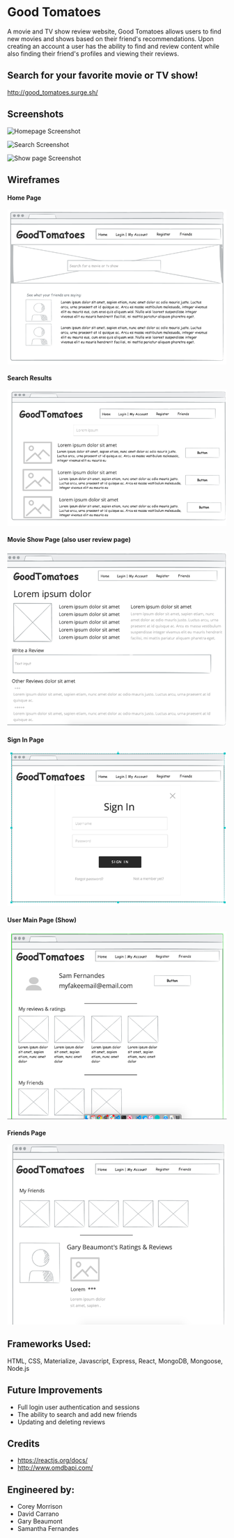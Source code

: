 # Good Tomatoes 

A movie and TV show review website, Good Tomatoes allows users to find new movies and shows based on their friend's recommendations. Upon creating an account a user has the ability to find and review content while also finding their friend's profiles and viewing their reviews. 

## Search for your favorite movie or TV show!

http://good_tomatoes.surge.sh/

## Screenshots

![Homepage Screenshot](https://github.com/gbeaumont5/front_end_good_tomatoes/blob/master/public/images/app%20screenshots/GoodTomato_Homepage.png?raw=true)

![Search Screenshot](https://github.com/gbeaumont5/front_end_good_tomatoes/blob/master/public/images/app%20screenshots/GoodTomato_Search.png?raw=true)

![Show page Screenshot](https://github.com/gbeaumont5/front_end_good_tomatoes/blob/master/public/images/app%20screenshots/GoodTomato_showpage.png?raw=true)

## Wireframes 

#### Home Page
![wireframing Main Page](https://github.com/samdfernandes/goodtomatoes-backend/blob/master/images/Screen%20Shot%202019-08-21%20at%2012.39.13%20PM.png)

#### Search Results
![wireframing Search Results](https://github.com/samdfernandes/goodtomatoes-backend/blob/master/images/Screen%20Shot%202019-08-21%20at%202.01.50%20PM.png)

#### Movie Show Page (also user review page)
![Wireframing Movie Details](https://github.com/samdfernandes/goodtomatoes-backend/blob/master/images/Screen%20Shot%202019-08-21%20at%202.36.08%20PM.png)

#### Sign In Page 
![wireframing Sign In Page](https://github.com/samdfernandes/goodtomatoes-backend/blob/master/images/Screen%20Shot%202019-08-21%20at%201.58.02%20PM.png)

#### User Main Page (Show)
![wireframing User Account Page](https://github.com/samdfernandes/goodtomatoes-backend/blob/master/images/Screen%20Shot%202019-08-21%20at%201.58.31%20PM.png)

#### Friends Page 
![wireframing Friends Activity Page](https://github.com/samdfernandes/goodtomatoes-backend/blob/master/images/Screen%20Shot%202019-08-21%20at%202.01.21%20PM.png)


## Frameworks Used:

HTML, CSS, Materialize, Javascript, Express, React, MongoDB, Mongoose, Node.js 

## Future Improvements

* Full login user authentication and sessions
* The ability to search and add new friends
* Updating and deleting reviews


## Credits

* https://reactjs.org/docs/
* http://www.omdbapi.com/


## Engineered by:

* Corey Morrison
* David Carrano
* Gary Beaumont
* Samantha Fernandes